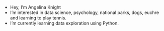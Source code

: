- Hey, I’m Angelina Knight 
- I’m interested in data science, psychology, national parks, dogs, euchre and learning to play tennis.
- I’m currently learning data exploration using Python.

<!---
angknight/angknight is a ✨ special ✨ repository because its `README.md` (this file) appears on your GitHub profile.
You can click the Preview link to take a look at your changes.
--->
